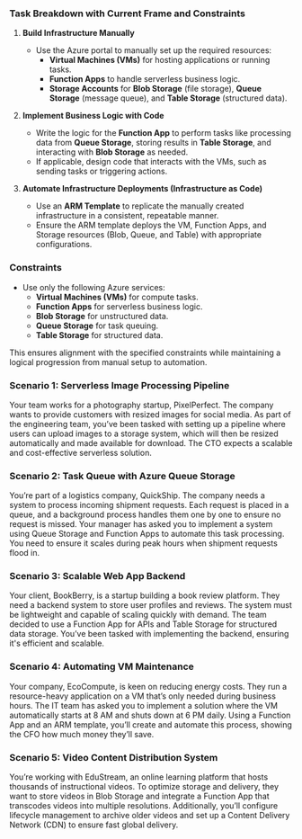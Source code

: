 ### Task Breakdown with Current Frame and Constraints  

1. **Build Infrastructure Manually**  
   - Use the Azure portal to manually set up the required resources:  
     - **Virtual Machines (VMs)** for hosting applications or running tasks.  
     - **Function Apps** to handle serverless business logic.  
     - **Storage Accounts** for **Blob Storage** (file storage), **Queue Storage** (message queue), and **Table Storage** (structured data).  

2. **Implement Business Logic with Code**  
   - Write the logic for the **Function App** to perform tasks like processing data from **Queue Storage**, storing results in **Table Storage**, and interacting with **Blob Storage** as needed.  
   - If applicable, design code that interacts with the VMs, such as sending tasks or triggering actions.

3. **Automate Infrastructure Deployments (Infrastructure as Code)**  
   - Use an **ARM Template** to replicate the manually created infrastructure in a consistent, repeatable manner.  
   - Ensure the ARM template deploys the VM, Function Apps, and Storage resources (Blob, Queue, and Table) with appropriate configurations.

### Constraints  
- Use only the following Azure services:  
  - **Virtual Machines (VMs)** for compute tasks.  
  - **Function Apps** for serverless business logic.  
  - **Blob Storage** for unstructured data.  
  - **Queue Storage** for task queuing.  
  - **Table Storage** for structured data.  

This ensures alignment with the specified constraints while maintaining a logical progression from manual setup to automation.

### Scenario 1: Serverless Image Processing Pipeline
Your team works for a photography startup, PixelPerfect. The company wants to provide customers with resized images for social media. As part of the engineering team, you’ve been tasked with setting up a pipeline where users can upload images to a storage system, which will then be resized automatically and made available for download. The CTO expects a scalable and cost-effective serverless solution.

### Scenario 2: Task Queue with Azure Queue Storage
You’re part of a logistics company, QuickShip. The company needs a system to process incoming shipment requests. Each request is placed in a queue, and a background process handles them one by one to ensure no request is missed. Your manager has asked you to implement a system using Queue Storage and Function Apps to automate this task processing. You need to ensure it scales during peak hours when shipment requests flood in.

### Scenario 3: Scalable Web App Backend
Your client, BookBerry, is a startup building a book review platform. They need a backend system to store user profiles and reviews. The system must be lightweight and capable of scaling quickly with demand. The team decided to use a Function App for APIs and Table Storage for structured data storage. You’ve been tasked with implementing the backend, ensuring it's efficient and scalable.

### Scenario 4: Automating VM Maintenance
Your company, EcoCompute, is keen on reducing energy costs. They run a resource-heavy application on a VM that’s only needed during business hours. The IT team has asked you to implement a solution where the VM automatically starts at 8 AM and shuts down at 6 PM daily. Using a Function App and an ARM template, you’ll create and automate this process, showing the CFO how much money they’ll save.

### Scenario 5: Video Content Distribution System
You’re working with EduStream, an online learning platform that hosts thousands of instructional videos. To optimize storage and delivery, they want to store videos in Blob Storage and integrate a Function App that transcodes videos into multiple resolutions. Additionally, you’ll configure lifecycle management to archive older videos and set up a Content Delivery Network (CDN) to ensure fast global delivery.

